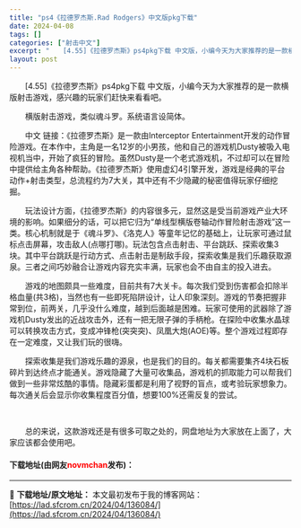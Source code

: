 ```yaml
---
title: "ps4《拉德罗杰斯.Rad Rodgers》中文版pkg下载"
date: 2024-04-08
tags: []
categories: ["射击中文"]
excerpt: "　　[4.55]《拉德罗杰斯》ps4pkg下载 中文版，小编今天为大家推荐的是一款横版射击游戏，感兴趣的玩家们赶快来看看吧。 　　横版射击游戏，类似魂斗罗。系统语言设简体。 　　中文 链接：《拉德罗杰斯》是一款由Interceptor Entertainment开发的动作冒险游戏。在本作中，主角是一&hellip;"
layout: post
---
```


 <p>　　[4.55]《拉德罗杰斯》ps4pkg下载 中文版，小编今天为大家推荐的是一款横版射击游戏，感兴趣的玩家们赶快来看看吧。</p> <p>　　横版射击游戏，类似魂斗罗。系统语言设简体。</p> <p>　　中文 链接：《拉德罗杰斯》是一款由Interceptor Entertainment开发的动作冒险游戏。在本作中，主角是一名12岁的小男孩，他和自己的游戏机Dusty被吸入电视机当中，开始了疯狂的冒险。虽然Dusty是一个老式游戏机，不过却可以在冒险中提供给主角各种帮助。《拉德罗杰斯》使用虚幻4引擎开发，游戏是经典的平台动作+射击类型，总流程约为7大关，其中还有不少隐藏的秘密值得玩家仔细挖掘。</p> <p>　　玩法设计方面，《拉德罗杰斯》的内容很多元，显然这是受当前游戏产业大环境的影响。如果细分的话，可以把它归为&ldquo;单线型横版卷轴动作冒险射击游戏&rdquo;这一类。核心机制就是于《魂斗罗》、《洛克人》等童年记忆的基础上，让玩家可通过鼠标点击屏幕，攻击敌人(点哪打哪)。玩法包含点击射击、平台跳跃、探索收集3块。其中平台跳跃是行动方式、点击射击是制敌手段，探索收集是我们乐趣获取源泉。三者之间巧妙融合让游戏内容充实丰满，玩家也会不由自主的投入进去。</p> <p>　　游戏的地图颇具一些难度，目前共有7大关卡。每次我们受到伤害都会扣除半格血量(共3格)，当然也有一些即死陷阱设计，让人印象深刻。游戏的节奏把握非常到位，前两关，几乎没什么难度，越到后面越是困难。玩家可使用的武器除了游戏机Dusty发出的近战攻击外，还有一把无限子弹的手柄枪。在探险中收集水晶球可以转换攻击方式，变成冲锋枪(突突突)、凤凰大炮(AOE)等。整个游戏过程即存在一定难度，又让我们玩的很嗨。</p> <p>　　探索收集是我们游戏乐趣的源泉，也是我们的目的。每关都需要集齐4块石板碎片到达终点才能通关。游戏隐藏了大量可收集品，游戏机的抓取能力可以帮我们做到一些非常炫酷的事情。隐藏彩蛋都是利用了视野的盲点，或考验玩家想象力。每次通关后会显示你收集程度百分值，想要100%还需反复的尝试。</p> <p>&nbsp;</p> <p>　　总的来说，这款游戏还是有很多可取之处的，网盘地址为大家放在上面了，大家应该都会使用吧。</p> <p><h4>下载地址(由网友<font color="red">novmchan</font>发布)：</h4></p> 

---
📖 **下载地址/原文地址：** 本文最初发布于我的博客网站：[https://lad.sfcrom.cn/2024/04/136084/](https://lad.sfcrom.cn/2024/04/136084/)
